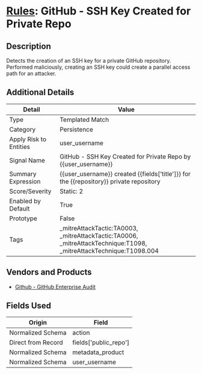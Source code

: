 # [Rules](README.md): GitHub - SSH Key Created for Private Repo

## Description
Detects the creation of an SSH key for a private GitHub repository.  Performed maliciously, creating an SSH key could create a parallel access path for an attacker.

## Additional Details
|Detail|Value|
|----|----|
|Type|Templated Match|
|Category|Persistence|
|Apply Risk to Entities|user_username|
|Signal Name|GitHub - SSH Key Created for Private Repo by {{user_username}}|
|Summary Expression|{{user_username}}  created {{fields['title']}} for the {{repository}} private repository|
|Score/Severity|Static: 2|
|Enabled by Default|True|
|Prototype|False|
|Tags|_mitreAttackTactic:TA0003, _mitreAttackTactic:TA0006, _mitreAttackTechnique:T1098, _mitreAttackTechnique:T1098.004|
## Vendors and Products
- [Github - GitHub Enterprise Audit](../products/e3c8bd8b-6ed8-4332-944d-d0f5dfc462df.md)


## Fields Used

|Origin|Field|
|----|----|
|Normalized Schema|action|
|Direct from Record|fields['public_repo']|
|Normalized Schema|metadata_product|
|Normalized Schema|user_username|


